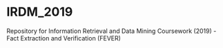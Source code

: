 # IRDM_2019
Repository for Information Retrieval and Data Mining Coursework (2019) - Fact Extraction and Verification (FEVER)
